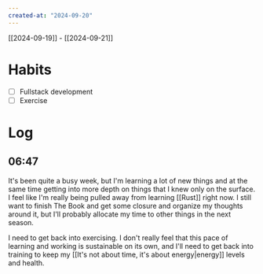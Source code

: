 ```yaml
---
created-at: "2024-09-20"
---
```


[[2024-09-19]] - [[2024-09-21]]

# Habits

- [ ] Fullstack development
- [ ] Exercise

# Log

## 06:47

It's been quite a busy week, but I'm learning a lot of new things and at the same time getting into more depth on things that I knew only on the surface. I feel like I'm really being pulled away from learning [[Rust]] right now. I still want to finish The Book and get some closure and organize my thoughts around it, but I'll probably allocate my time to other things in the next season.

I need to get back into exercising. I don't really feel that this pace of learning and working is sustainable on its own, and I'll need to get back into training to keep my [[It's not about time, it's about energy|energy]] levels and health.
